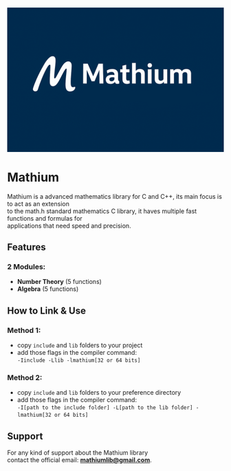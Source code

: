 ![Placeholder](assets/mathium.png)

# Mathium
Mathium is a advanced mathematics library for C and C++, its main focus is to act as an extension <br>
to the math.h standard mathematics C library, it haves multiple fast functions and formulas for <br>
applications that need speed and precision.

## Features
### 2 Modules:
- **Number Theory** (5 functions)
- **Algebra** (5 functions)

## How to Link & Use
### Method 1:
- copy ```include``` and ```lib``` folders to your project
- add those flags in the compiler command: <br>
```-Iinclude -Llib -lmathium[32 or 64 bits]```

### Method 2:
- copy ```include``` and ```lib``` folders to your preference directory
- add those flags in the compiler command: <br>
```-I[path to the include folder] -L[path to the lib folder] -lmathium[32 or 64 bits]```

## Support
For any kind of support about the Mathium library<br>contact the official email:
**[mathiumlib@gmail.com](mailto:mathiumlib@gmail.com)**.


